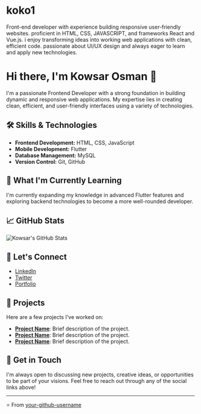 # koko1
Front-end developer with experience building responsive user-friendly websites. proficient in HTML, CSS, JAVASCRIPT, and frameworks React and Vue.js. i enjoy transforming ideas into working web applications with clean, efficient code. passionate about UI/UX design and always eager to learn and apply new technologies.
# Hi there, I'm Kowsar Osman 👋

I'm a passionate Frontend Developer with a strong foundation in building dynamic and responsive web applications. My expertise lies in creating clean, efficient, and user-friendly interfaces using a variety of technologies.

## 🛠 Skills & Technologies

- **Frontend Development:** HTML, CSS, JavaScript
- **Mobile Development:** Flutter
- **Database Management:** MySQL
- **Version Control:** Git, GitHub

## 🌱 What I'm Currently Learning

I'm currently expanding my knowledge in advanced Flutter features and exploring backend technologies to become a more well-rounded developer.

## 📈 GitHub Stats

![Kowsar's GitHub Stats](https://github-readme-stats.vercel.app/api?username=your-github-username&show_icons=true&theme=radical)

## 🔗 Let's Connect

- [LinkedIn](https://www.linkedin.com/in/your-profile)
- [Twitter](https://twitter.com/your-profile)
- [Portfolio](https://your-portfolio-link.com)

## 🚀 Projects

Here are a few projects I've worked on:

- **[Project Name](https://github.com/your-github-username/project-repo)**: Brief description of the project.
- **[Project Name](https://github.com/your-github-username/project-repo)**: Brief description of the project.
- **[Project Name](https://github.com/your-github-username/project-repo)**: Brief description of the project.

## 💬 Get in Touch

I'm always open to discussing new projects, creative ideas, or opportunities to be part of your visions. Feel free to reach out through any of the social links above!

---

⭐️ From [your-github-username](https://github.com/your-github-username)
